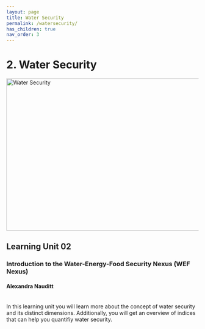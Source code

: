 ```yaml
---
layout: page
title: Water Security
permalink: /watersecurity/
has_children: true
nav_order: 3
---
```

# **2. Water Security**

<img src="/wef-nexus-online-course/assets/water-dimensions.png"
     alt="Water Security"
     width="619"
     height="399">

## Learning Unit 02
### Introduction to the Water-Energy-Food Security Nexus (WEF Nexus)
#### Alexandra Nauditt 
<p><small>   </small><br/>
In this learning unit you will learn more about the concept of water security and its distinct 
dimensions. Additionally, you will get an overview of indices that can help you  quantifiy water security.